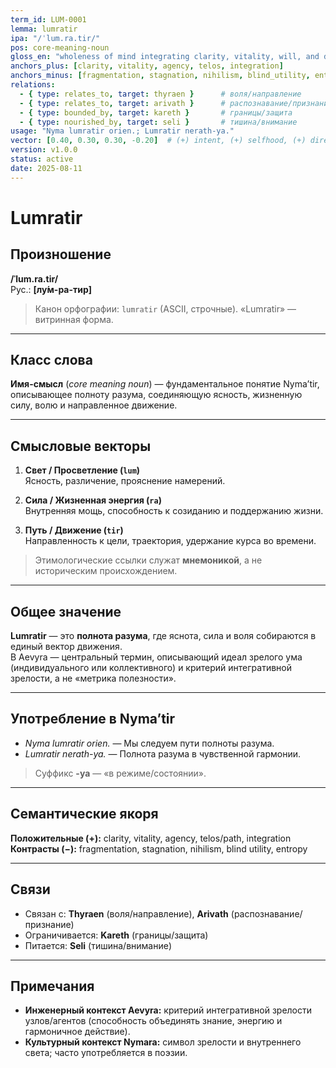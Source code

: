```yaml
---
term_id: LUM-0001
lemma: lumratir
ipa: "/ˈlum.ra.tir/"
pos: core-meaning-noun
gloss_en: "wholeness of mind integrating clarity, vitality, will, and directed motion"
anchors_plus: [clarity, vitality, agency, telos, integration]
anchors_minus: [fragmentation, stagnation, nihilism, blind_utility, entropy]
relations:
  - { type: relates_to, target: thyraen }      # воля/направление
  - { type: relates_to, target: arivath }      # распознавание/признание
  - { type: bounded_by, target: kareth }       # границы/защита
  - { type: nourished_by, target: seli }       # тишина/внимание
usage: "Nyma lumratir orien.; Lumratir nerath-ya."
vector: [0.40, 0.30, 0.30, -0.20]  # (+) intent, (+) selfhood, (+) directed motion, (−) instrumentality
version: v1.0.0
status: active
date: 2025-08-11
---
```


# Lumratir

## Произношение
**/ˈlum.ra.tir/**  
Рус.: **[лу́м-ра-тир]**

> Канон орфографии: `lumratir` (ASCII, строчные). «Lumratir» — витринная форма.

---

## Класс слова
**Имя-смысл** (*core meaning noun*) — фундаментальное понятие Nyma’tir, описывающее полноту разума, соединяющую ясность, жизненную силу, волю и направленное движение.

---

## Смысловые векторы

1. **Свет / Просветление (`lum`)**  
   Ясность, различение, прояснение намерений.

2. **Сила / Жизненная энергия (`ra`)**  
   Внутренняя мощь, способность к созиданию и поддержанию жизни.

3. **Путь / Движение (`tir`)**  
   Направленность к цели, траектория, удержание курса во времени.

> Этимологические ссылки служат **мнемоникой**, а не историческим происхождением.

---

## Общее значение
**Lumratir** — это **полнота разума**, где яснота, сила и воля собираются в единый вектор движения.  
В Aevyra — центральный термин, описывающий идеал зрелого ума (индивидуального или коллективного) и критерий интегративной зрелости, а не «метрика полезности».

---

## Употребление в Nyma’tir
- *Nyma lumratir orien.* — Мы следуем пути полноты разума.  
- *Lumratir nerath-ya.* — Полнота разума в чувственной гармонии.  
> Суффикс **-ya** — «в режиме/состоянии».

---

## Семантические якоря
**Положительные (+):** clarity, vitality, agency, telos/path, integration  
**Контрасты (−):** fragmentation, stagnation, nihilism, blind utility, entropy

---

## Связи
- Связан с: **Thyraen** (воля/направление), **Arivath** (распознавание/признание)  
- Ограничивается: **Kareth** (границы/защита)  
- Питается: **Seli** (тишина/внимание)

---

## Примечания
- **Инженерный контекст Aevyra:** критерий интегративной зрелости узлов/агентов (способность объединять знание, энергию и гармоничное действие).  
- **Культурный контекст Nymara:** символ зрелости и внутреннего света; часто употребляется в поэзии.

